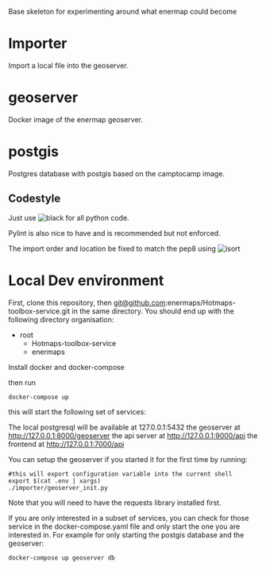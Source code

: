 Base skeleton for experimenting around what enermap could become
# Importer 

Import a local file into the geoserver.

# geoserver

Docker image of the enermap geoserver.

# postgis

Postgres database with postgis based on the camptocamp image.

## Codestyle

Just use ![black](https://github.com/psf/black) for all python code.

Pylint is also nice to have and is recommended but not enforced.

The import order and location be fixed to match the pep8 using ![isort](https://github.com/PyCQA/isort)

# Local Dev environment

First, clone this repository, then git@github.com:enermaps/Hotmaps-toolbox-service.git in the same directory.
You should end up with the following directory organisation:

* root
    * Hotmaps-toolbox-service
    * enermaps

Install docker and docker-compose

then run

	docker-compose up

this will start the following set of services:

The local postgresql will be available at 127.0.0.1:5432 
the geoserver at http://127.0.0.1:8000/geoserver
the api server at http://127.0.0.1:9000/api
the frontend at http://127.0.0.1:7000/api

You can setup the geoserver if you started it for the first time by running:

	#this will export configuration variable into the current shell
	export $(cat .env | xargs) 
	./importer/geoserver_init.py

Note that you will need to have the requests library installed first.

If you are only interested in a subset of services, you can check for those service in the docker-compose.yaml file and only start the one you are interested in. For example for only starting the postgis database and the geoserver:

	docker-compose up geoserver db
